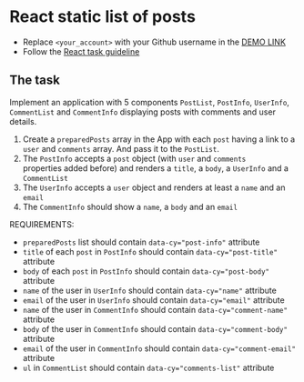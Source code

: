 # React static list of posts
- Replace `<your_account>` with your Github username in the
  [DEMO LINK](https://MaksimusCRS.github.io/react_static-list-of-posts/)
- Follow the [React task guideline](https://github.com/mate-academy/react_task-guideline#react-tasks-guideline)

## The task
Implement an application with 5 components `PostList`, `PostInfo`, `UserInfo`, 
`CommentList` and `CommentInfo` displaying posts with comments and user details.

1. Create a `preparedPosts` array in the App with each `post` having a link to
  a `user` and `comments` array. And pass it to the `PostList`.
1. The `PostInfo` accepts a `post` object (with `user` and `comments`  
  properties added before) and renders a `title`, a `body`, a `UserInfo` and a
  `CommentList`
1. The `UserInfo` accepts a `user` object and renders at least a `name` and an
  `email`
1. The `CommentInfo` should show a `name`, a `body` and an `email`

REQUIREMENTS:
   - `preparedPosts` list should contain `data-cy="post-info"` attribute
   - `title` of each `post` in `PostInfo` should contain `data-cy="post-title"` attribute
   - `body` of each `post` in `PostInfo` should contain `data-cy="post-body"` attribute
   - `name` of the user in `UserInfo` should contain `data-cy="name"` attribute
   - `email` of the user in `UserInfo` should contain `data-cy="email"` attribute
   - `name` of the user in `CommentInfo` should contain `data-cy="comment-name"` attribute
   - `body` of the user in `CommentInfo` should contain `data-cy="comment-body"` attribute
   - `email` of the user in `CommentInfo` should contain `data-cy="comment-email"` attribute
   - `ul` in `CommentList` should contain `data-cy="comments-list"` attribute
